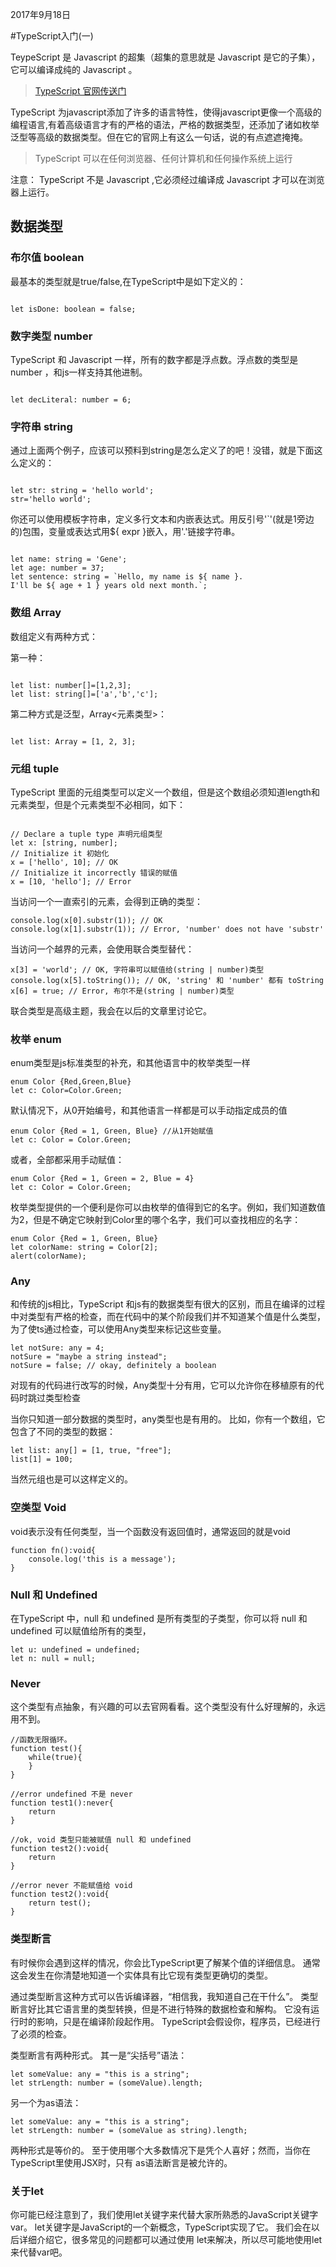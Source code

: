 2017年9月18日

#TypeScript入门(一)

TeypeScript 是 Javascript 的超集（超集的意思就是 Javascript 是它的子集），它可以编译成纯的 Javascript 。

>[TypeScript 官网传送门](http://www.typescriptlang.org/)

TypeScript 为javascript添加了许多的语言特性，使得javascript更像一个高级的编程语言,有着高级语言才有的严格的语法，严格的数据类型，还添加了诸如枚举 泛型等高级的数据类型。但在它的官网上有这么一句话，说的有点遮遮掩掩。

> TypeScript 可以在任何浏览器、任何计算机和任何操作系统上运行

注意： TypeScript 不是 Javascript ,它必须经过编译成 Javascript 才可以在浏览器上运行。

## 数据类型

### 布尔值 boolean

最基本的类型就是true/false,在TypeScript中是如下定义的：

<pre><code class='syntax brush-javascript'>
let isDone: boolean = false;
</code></pre>

### 数字类型 number

TypeScript 和 Javascript 一样，所有的数字都是浮点数。浮点数的类型是 number ，和js一样支持其他进制。

<pre><code class='syntax brush-javascript'>
let decLiteral: number = 6;
</code></pre>

### 字符串 string

通过上面两个例子，应该可以预料到string是怎么定义了的吧！没错，就是下面这么定义的：

<pre><code class='syntax brush-javascript'>
let str: string = 'hello world';
str='hello world';
</code></pre>

你还可以使用模板字符串，定义多行文本和内嵌表达式。用反引号'\`'(就是1旁边的)包围，变量或表达式用${ expr }嵌入，用'.'链接字符串。

<pre><code class='syntax brush-javascript'>
let name: string = 'Gene';
let age: number = 37;
let sentence: string = `Hello, my name is ${ name }.
I'll be ${ age + 1 } years old next month.`;
</code></pre>

### 数组 Array

数组定义有两种方式：

第一种：
<pre><code class='syntax brush-javascript'>
let list: number[]=[1,2,3];
let list: string[]=['a','b','c'];
</code></pre>

第二种方式是泛型，Array<元素类型>：
<pre><code class='syntax brush-javascript'>
let list: Array<number> = [1, 2, 3];
</code></pre>

### 元组 tuple

TypeScript 里面的元组类型可以定义一个数组，但是这个数组必须知道length和元素类型，但是个元素类型不必相同，如下：

<pre><code class='syntax brush-javascript'>
// Declare a tuple type 声明元组类型
let x: [string, number];
// Initialize it 初始化
x = ['hello', 10]; // OK
// Initialize it incorrectly 错误的赋值
x = [10, 'hello']; // Error
</code></pre>

当访问一个一直索引的元素，会得到正确的类型：

<pre><code class='syntax brush-javascript'>console.log(x[0].substr(1)); // OK
console.log(x[1].substr(1)); // Error, 'number' does not have 'substr'
</code></pre>

当访问一个越界的元素，会使用联合类型替代：

<pre><code class='syntax brush-javascript'>x[3] = 'world'; // OK, 字符串可以赋值给(string | number)类型
console.log(x[5].toString()); // OK, 'string' 和 'number' 都有 toString
x[6] = true; // Error, 布尔不是(string | number)类型
</code></pre>

联合类型是高级主题，我会在以后的文章里讨论它。

### 枚举 enum

enum类型是js标准类型的补充，和其他语言中的枚举类型一样

<pre><code class='syntax brush-javascript'>enum Color {Red,Green,Blue}
let c: Color=Color.Green;
</code></pre>

默认情况下，从0开始编号，和其他语言一样都是可以手动指定成员的值

<pre><code class='syntax brush-javascript'>enum Color {Red = 1, Green, Blue} //从1开始赋值
let c: Color = Color.Green;
</code></pre>

或者，全部都采用手动赋值：

<pre><code class='syntax brush-javascript'>enum Color {Red = 1, Green = 2, Blue = 4}
let c: Color = Color.Green;
</code></pre>

枚举类型提供的一个便利是你可以由枚举的值得到它的名字。例如，我们知道数值为2，但是不确定它映射到Color里的哪个名字，我们可以查找相应的名字：

<pre><code class='syntax brush-javascript'>enum Color {Red = 1, Green, Blue}
let colorName: string = Color[2];
alert(colorName);
</code></pre>

### Any

和传统的js相比，TypeScript 和js有的数据类型有很大的区别，而且在编译的过程中对类型有严格的检查，而在代码中的某个阶段我们并不知道某个值是什么类型，为了使ts通过检查，可以使用Any类型来标记这些变量。

<pre><code class='syntax brush-javascript'>let notSure: any = 4;
notSure = "maybe a string instead";
notSure = false; // okay, definitely a boolean
</code></pre>

对现有的代码进行改写的时候，Any类型十分有用，它可以允许你在移植原有的代码时跳过类型检查

当你只知道一部分数据的类型时，any类型也是有用的。 比如，你有一个数组，它包含了不同的类型的数据：

<pre><code class='syntax brush-javascript'>let list: any[] = [1, true, "free"];
list[1] = 100;
</code></pre>

当然元组也是可以这样定义的。

### 空类型 Void

void表示没有任何类型，当一个函数没有返回值时，通常返回的就是void

<pre><code class='syntax brush-javascript'>function fn():void{
	console.log('this is a message');
}</code></pre>

### Null 和 Undefined

在TypeScript 中，null 和 undefined 是所有类型的子类型，你可以将 null 和 undefined 可以赋值给所有的类型，

<pre><code class='syntax brush-javascript'>let u: undefined = undefined;
let n: null = null;
</code></pre>

### Never

这个类型有点抽象，有兴趣的可以去官网看看。这个类型没有什么好理解的，永远用不到。

<pre><code class='syntax brush-javascript'>//函数无限循环。
function test(){
	while(true){
	}
}

//error undefined 不是 never
function test1():never{
	return
}

//ok, void 类型只能被赋值 null 和 undefined
function test2():void{
	return
}

//error never 不能赋值给 void
function test2():void{
	return test();
}
</code></pre>

### 类型断言

有时候你会遇到这样的情况，你会比TypeScript更了解某个值的详细信息。 通常这会发生在你清楚地知道一个实体具有比它现有类型更确切的类型。

通过类型断言这种方式可以告诉编译器，“相信我，我知道自己在干什么”。 类型断言好比其它语言里的类型转换，但是不进行特殊的数据检查和解构。 它没有运行时的影响，只是在编译阶段起作用。 TypeScript会假设你，程序员，已经进行了必须的检查。

类型断言有两种形式。 其一是“尖括号”语法：

<pre><code class='syntax brush-javascript'>let someValue: any = "this is a string";
let strLength: number = (<string>someValue).length;</code></pre>

另一个为as语法：

<pre><code class='syntax brush-javascript'>let someValue: any = "this is a string";
let strLength: number = (someValue as string).length;</code></pre>

两种形式是等价的。 至于使用哪个大多数情况下是凭个人喜好；然而，当你在TypeScript里使用JSX时，只有 as语法断言是被允许的。

### 关于let

你可能已经注意到了，我们使用let关键字来代替大家所熟悉的JavaScript关键字var。 let关键字是JavaScript的一个新概念，TypeScript实现了它。 我们会在以后详细介绍它，很多常见的问题都可以通过使用 let来解决，所以尽可能地使用let来代替var吧。



























